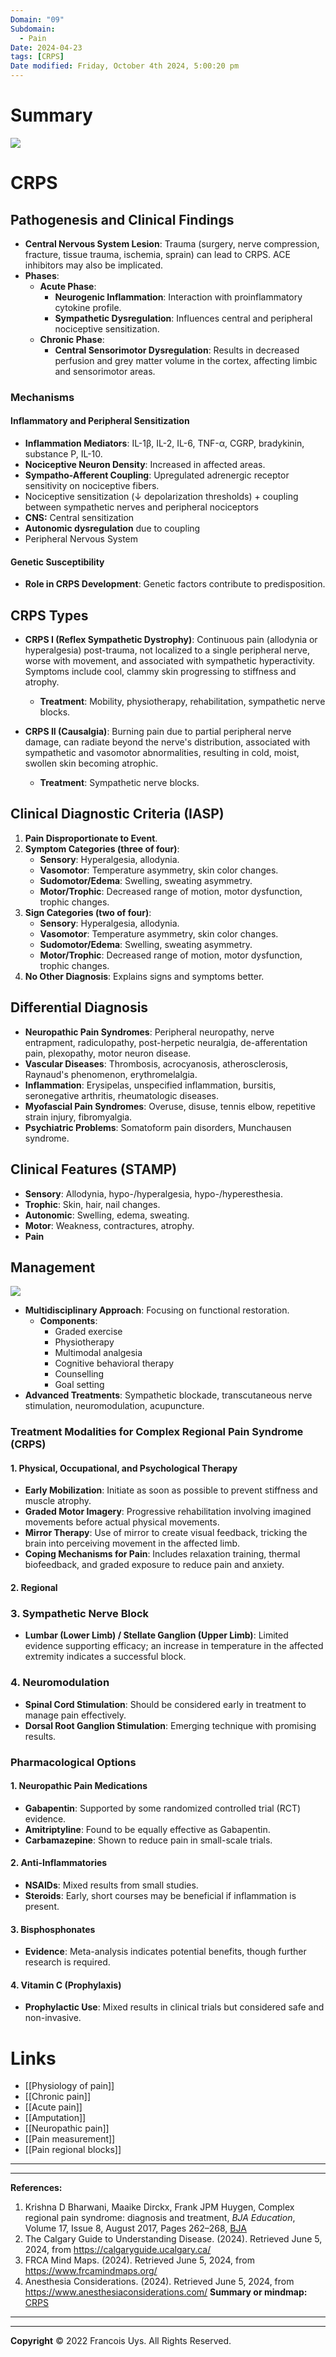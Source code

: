 ```yaml
---
Domain: "09"
Subdomain:
  - Pain
Date: 2024-04-23
tags: [CRPS]
Date modified: Friday, October 4th 2024, 5:00:20 pm
---
```


# Summary

![](Pasted%20image%2020240527140237.png)

# CRPS
## Pathogenesis and Clinical Findings

- **Central Nervous System Lesion**: Trauma (surgery, nerve compression, fracture, tissue trauma, ischemia, sprain) can lead to CRPS. ACE inhibitors may also be implicated.
- **Phases**:
	- **Acute Phase**:
		- **Neurogenic Inflammation**: Interaction with proinflammatory cytokine profile.
		- **Sympathetic Dysregulation**: Influences central and peripheral nociceptive sensitization.
	- **Chronic Phase**:
		- **Central Sensorimotor Dysregulation**: Results in decreased perfusion and grey matter volume in the cortex, affecting limbic and sensorimotor areas.
### Mechanisms
#### Inflammatory and Peripheral Sensitization

- **Inflammation Mediators**: IL-1β, IL-2, IL-6, TNF-α, CGRP, bradykinin, substance P, IL-10.
- **Nociceptive Neuron Density**: Increased in affected areas.
- **Sympatho-Afferent Coupling**: Upregulated adrenergic receptor sensitivity on nociceptive fibers.
- Nociceptive sensitization (↓ depolarization thresholds) + coupling between sympathetic nerves and peripheral nociceptors
- **CNS:** Central sensitization
- **Autonomic dysregulation** due to coupling
- Peripheral Nervous System

#### Genetic Susceptibility

- **Role in CRPS Development**: Genetic factors contribute to predisposition.

## CRPS Types

- **CRPS I (Reflex Sympathetic Dystrophy)**: Continuous pain (allodynia or hyperalgesia) post-trauma, not localized to a single peripheral nerve, worse with movement, and associated with sympathetic hyperactivity. Symptoms include cool, clammy skin progressing to stiffness and atrophy.
	
	- **Treatment**: Mobility, physiotherapy, rehabilitation, sympathetic nerve blocks.
- **CRPS II (Causalgia)**: Burning pain due to partial peripheral nerve damage, can radiate beyond the nerve's distribution, associated with sympathetic and vasomotor abnormalities, resulting in cold, moist, swollen skin becoming atrophic.
	
	- **Treatment**: Sympathetic nerve blocks.

## Clinical Diagnostic Criteria (IASP)

1. **Pain Disproportionate to Event**.
2. **Symptom Categories (three of four)**:
	- **Sensory**: Hyperalgesia, allodynia.
	- **Vasomotor**: Temperature asymmetry, skin color changes.
	- **Sudomotor/Edema**: Swelling, sweating asymmetry.
	- **Motor/Trophic**: Decreased range of motion, motor dysfunction, trophic changes.
3. **Sign Categories (two of four)**:
	- **Sensory**: Hyperalgesia, allodynia.
	- **Vasomotor**: Temperature asymmetry, skin color changes.
	- **Sudomotor/Edema**: Swelling, sweating asymmetry.
	- **Motor/Trophic**: Decreased range of motion, motor dysfunction, trophic changes.
4. **No Other Diagnosis**: Explains signs and symptoms better.

## Differential Diagnosis

- **Neuropathic Pain Syndromes**: Peripheral neuropathy, nerve entrapment, radiculopathy, post-herpetic neuralgia, de-afferentation pain, plexopathy, motor neuron disease.
- **Vascular Diseases**: Thrombosis, acrocyanosis, atherosclerosis, Raynaud's phenomenon, erythromelalgia.
- **Inflammation**: Erysipelas, unspecified inflammation, bursitis, seronegative arthritis, rheumatologic diseases.
- **Myofascial Pain Syndromes**: Overuse, disuse, tennis elbow, repetitive strain injury, fibromyalgia.
- **Psychiatric Problems**: Somatoform pain disorders, Munchausen syndrome.

## Clinical Features (STAMP)

- **Sensory**: Allodynia, hypo-/hyperalgesia, hypo-/hyperesthesia.
- **Trophic**: Skin, hair, nail changes.
- **Autonomic**: Swelling, edema, sweating.
- **Motor**: Weakness, contractures, atrophy.
- **Pain**
## Management

![](Pasted%20image%2020240430143343.png)

- **Multidisciplinary Approach**: Focusing on functional restoration.
	- **Components**:
		- Graded exercise
		- Physiotherapy
		- Multimodal analgesia
		- Cognitive behavioral therapy
		- Counselling
		- Goal setting
- **Advanced Treatments**: Sympathetic blockade, transcutaneous nerve stimulation, neuromodulation, acupuncture.
### Treatment Modalities for Complex Regional Pain Syndrome (CRPS)

#### 1. Physical, Occupational, and Psychological Therapy

- **Early Mobilization**: Initiate as soon as possible to prevent stiffness and muscle atrophy.
- **Graded Motor Imagery**: Progressive rehabilitation involving imagined movements before actual physical movements.
- **Mirror Therapy**: Use of mirror to create visual feedback, tricking the brain into perceiving movement in the affected limb.
- **Coping Mechanisms for Pain**: Includes relaxation training, thermal biofeedback, and graded exposure to reduce pain and anxiety.

#### 2. Regional

### 3. Sympathetic Nerve Block

- **Lumbar (Lower Limb) / Stellate Ganglion (Upper Limb)**: Limited evidence supporting efficacy; an increase in temperature in the affected extremity indicates a successful block.

### 4. Neuromodulation

- **Spinal Cord Stimulation**: Should be considered early in treatment to manage pain effectively.
- **Dorsal Root Ganglion Stimulation**: Emerging technique with promising results.

### Pharmacological Options

#### 1. Neuropathic Pain Medications

- **Gabapentin**: Supported by some randomized controlled trial (RCT) evidence.
- **Amitriptyline**: Found to be equally effective as Gabapentin.
- **Carbamazepine**: Shown to reduce pain in small-scale trials.

#### 2. Anti-Inflammatories

- **NSAIDs**: Mixed results from small studies.
- **Steroids**: Early, short courses may be beneficial if inflammation is present.

#### 3. Bisphosphonates

- **Evidence**: Meta-analysis indicates potential benefits, though further research is required.
#### 4. Vitamin C (Prophylaxis)

- **Prophylactic Use**: Mixed results in clinical trials but considered safe and non-invasive.

# Links
- [[Physiology of pain]]
- [[Chronic pain]]
- [[Acute pain]]
- [[Amputation]]
- [[Neuropathic pain]]
- [[Pain measurement]]
- [[Pain regional blocks]]

---

---
**References:**  

1. Krishna D Bharwani, Maaike Dirckx, Frank JPM Huygen, Complex regional pain syndrome: diagnosis and treatment, _BJA Education_, Volume 17, Issue 8, August 2017, Pages 262–268, [BJA](https://doi.org/10.1093/bjaed/mkx007)
2. The Calgary Guide to Understanding Disease. (2024). Retrieved June 5, 2024, from https://calgaryguide.ucalgary.ca/
3. FRCA Mind Maps. (2024). Retrieved June 5, 2024, from https://www.frcamindmaps.org/
4. Anesthesia Considerations. (2024). Retrieved June 5, 2024, from https://www.anesthesiaconsiderations.com/
**Summary or mindmap:**
[CRPS](https://frcamindmaps.org/mindmaps/painmedicine/crps/crps.html)

---------------------------------------------------------------------------------------------


---

**Copyright**
© 2022 Francois Uys. All Rights Reserved.
